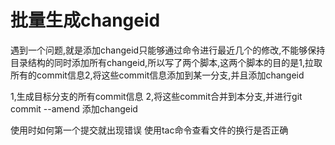 # 批量生成changeid

遇到一个问题,就是添加changeid只能够通过命令进行最近几个的修改,不能够保持目录结构的同时添加所有changeid,所以写了两个脚本,这两个脚本的目的是1,拉取所有的commit信息2,将这些commit信息添加到某一分支,并且添加changeid

1,生成目标分支的所有commit信息
2,将这些commit合并到本分支,并进行git commit --amend 添加changeid

使用时如何第一个提交就出现错误
使用tac命令查看文件的换行是否正确
